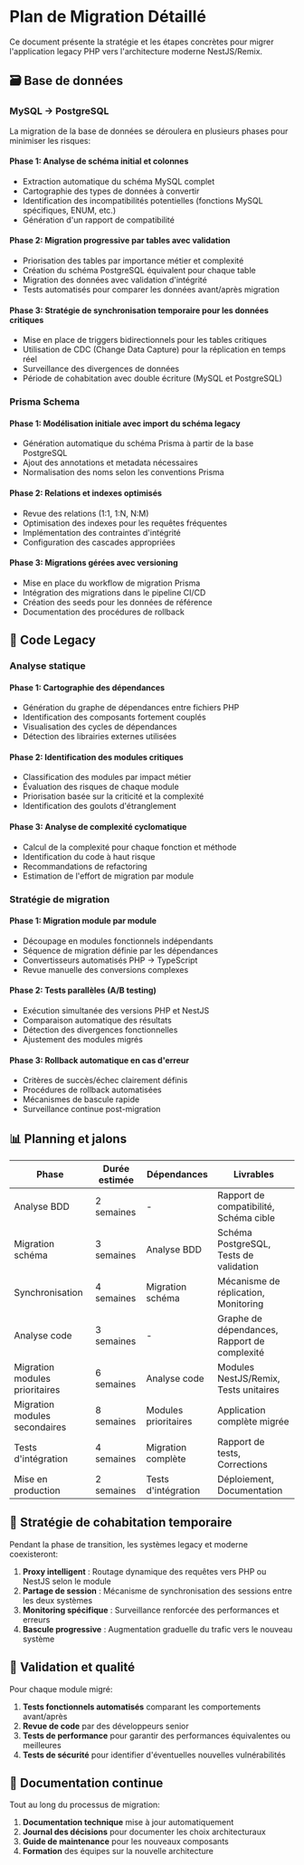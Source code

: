 # Plan de Migration Détaillé

Ce document présente la stratégie et les étapes concrètes pour migrer l'application legacy PHP vers l'architecture moderne NestJS/Remix.

## 🗃️ Base de données

### MySQL → PostgreSQL

La migration de la base de données se déroulera en plusieurs phases pour minimiser les risques:

#### Phase 1: Analyse de schéma initial et colonnes
- Extraction automatique du schéma MySQL complet
- Cartographie des types de données à convertir
- Identification des incompatibilités potentielles (fonctions MySQL spécifiques, ENUM, etc.)
- Génération d'un rapport de compatibilité

#### Phase 2: Migration progressive par tables avec validation
- Priorisation des tables par importance métier et complexité
- Création du schéma PostgreSQL équivalent pour chaque table
- Migration des données avec validation d'intégrité
- Tests automatisés pour comparer les données avant/après migration

#### Phase 3: Stratégie de synchronisation temporaire pour les données critiques
- Mise en place de triggers bidirectionnels pour les tables critiques
- Utilisation de CDC (Change Data Capture) pour la réplication en temps réel
- Surveillance des divergences de données
- Période de cohabitation avec double écriture (MySQL et PostgreSQL)

### Prisma Schema

#### Phase 1: Modélisation initiale avec import du schéma legacy
- Génération automatique du schéma Prisma à partir de la base PostgreSQL
- Ajout des annotations et metadata nécessaires
- Normalisation des noms selon les conventions Prisma

#### Phase 2: Relations et indexes optimisés
- Revue des relations (1:1, 1:N, N:M)
- Optimisation des indexes pour les requêtes fréquentes
- Implémentation des contraintes d'intégrité
- Configuration des cascades appropriées

#### Phase 3: Migrations gérées avec versioning
- Mise en place du workflow de migration Prisma
- Intégration des migrations dans le pipeline CI/CD
- Création des seeds pour les données de référence
- Documentation des procédures de rollback

## 📑 Code Legacy

### Analyse statique

#### Phase 1: Cartographie des dépendances
- Génération du graphe de dépendances entre fichiers PHP
- Identification des composants fortement couplés
- Visualisation des cycles de dépendances
- Détection des librairies externes utilisées

#### Phase 2: Identification des modules critiques
- Classification des modules par impact métier
- Évaluation des risques de chaque module
- Priorisation basée sur la criticité et la complexité
- Identification des goulots d'étranglement

#### Phase 3: Analyse de complexité cyclomatique
- Calcul de la complexité pour chaque fonction et méthode
- Identification du code à haut risque
- Recommandations de refactoring
- Estimation de l'effort de migration par module

### Stratégie de migration

#### Phase 1: Migration module par module
- Découpage en modules fonctionnels indépendants
- Séquence de migration définie par les dépendances
- Convertisseurs automatisés PHP → TypeScript
- Revue manuelle des conversions complexes

#### Phase 2: Tests parallèles (A/B testing)
- Exécution simultanée des versions PHP et NestJS
- Comparaison automatique des résultats
- Détection des divergences fonctionnelles
- Ajustement des modules migrés

#### Phase 3: Rollback automatique en cas d'erreur
- Critères de succès/échec clairement définis
- Procédures de rollback automatisées
- Mécanismes de bascule rapide
- Surveillance continue post-migration

## 📊 Planning et jalons

| Phase | Durée estimée | Dépendances | Livrables |
|-------|---------------|-------------|-----------|
| Analyse BDD | 2 semaines | - | Rapport de compatibilité, Schéma cible |
| Migration schéma | 3 semaines | Analyse BDD | Schéma PostgreSQL, Tests de validation |
| Synchronisation | 4 semaines | Migration schéma | Mécanisme de réplication, Monitoring |
| Analyse code | 3 semaines | - | Graphe de dépendances, Rapport de complexité |
| Migration modules prioritaires | 6 semaines | Analyse code | Modules NestJS/Remix, Tests unitaires |
| Migration modules secondaires | 8 semaines | Modules prioritaires | Application complète migrée |
| Tests d'intégration | 4 semaines | Migration complète | Rapport de tests, Corrections |
| Mise en production | 2 semaines | Tests d'intégration | Déploiement, Documentation |

## 🔄 Stratégie de cohabitation temporaire

Pendant la phase de transition, les systèmes legacy et moderne coexisteront:

1. **Proxy intelligent** : Routage dynamique des requêtes vers PHP ou NestJS selon le module
2. **Partage de session** : Mécanisme de synchronisation des sessions entre les deux systèmes
3. **Monitoring spécifique** : Surveillance renforcée des performances et erreurs
4. **Bascule progressive** : Augmentation graduelle du trafic vers le nouveau système

## 🧪 Validation et qualité

Pour chaque module migré:

1. **Tests fonctionnels automatisés** comparant les comportements avant/après
2. **Revue de code** par des développeurs senior
3. **Tests de performance** pour garantir des performances équivalentes ou meilleures
4. **Tests de sécurité** pour identifier d'éventuelles nouvelles vulnérabilités

## 📝 Documentation continue

Tout au long du processus de migration:

1. **Documentation technique** mise à jour automatiquement
2. **Journal des décisions** pour documenter les choix architecturaux
3. **Guide de maintenance** pour les nouveaux composants
4. **Formation** des équipes sur la nouvelle architecture
